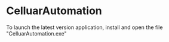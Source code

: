 # CelluarAutomation
To launch the latest version application, install and open the file "CelluarAutomation.exe"
